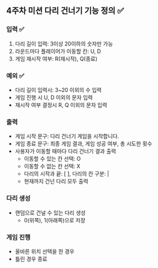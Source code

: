 ## 4주차 미션 다리 건너기 기능 정의 ✅

### 입력 ✅
1. 다리 길이 입력: 3이상 20이하의 숫자만 가능
2. 라운드마다 플레이어가 이동할 칸: U, D
3. 게임 재시작 여부: R(재시작), Q(종료)

### 예외 ✅
- 다리 길이 입력시: 3~20 이외의 수 입력
- 게임 진행 시 U, D 이외의 문자 입력
- 재시작 여부 결정시 R, Q 이외의 문자 입력

### 출력
- 게임 시작 문구: 다리 건너기 게임을 시작합니다.
- 게임 종료 문구: 최종 게임 결과, 게임 성공 여부, 총 시도한 횟수
- 사용자가 이동할 때마다 다리 건너기 결과 출력
  - 이동할 수 있는 칸 선택: O
  - 이동할 수 없는 칸 선택: X
  - 다리의 시작과 끝: [ ], 다리의 칸 구분: |
  - 현재까지 건넌 다리 모두 출력


### 다리 생성
- 랜덤으로 건널 수 있는 다리 생성
  - 0(위쪽), 1(아래쪽)으로 저장

### 게임 진행
- 올바른 위치 선택을 한 경우
- 틀린 경우 종료